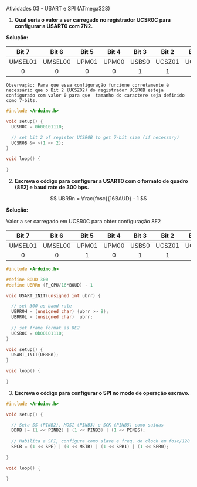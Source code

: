 Atividades 03 - USART e SPI (ATmega328)

1) **Qual seria o valor a ser carregado no registrador UCSR0C para configurar a USART0 com 7N2.**

**Solução:**
    
|  Bit 7  |  Bit 6  | Bit 5 | Bit 4 | Bit 3 |  Bit 2 | Bit 1 |  Bit 0 |
|:-------:|:-------:|:-----:|:-----:|:-----:|:------:|:-----:|:------:|
| UMSEL01 | UMSEL00 | UPM01 | UPM00 | USBS0 | UCSZ01 | UCSZ0 | UCPOL0 |
|    0    |    0    |   0   |   0   |   1   |    1   |   0   |    0   | 

    Observação: Para que essa configuração funcione corretamente é necessário que o Bit 2 (UCSZ02) do registrador UCSR0B esteja configurado com valor 0 para que  tamanho do caractere seja definido como 7-bits. 

```c++
#include <Arduino.h>

void setup() {
  UCSR0C = 0b00101110;

  // set bit 2 of register UCSR0B to get 7-bit size (if necessary)
  UCSR0B &= ~(1 << 2);    
}

void loop() {
  
}
```

2) **Escreva o código para configurar a USART0 com o formato de quadro (8E2) e baud rate de 300 bps.**

$$
    UBRRn = \frac{fosc}{16BAUD} - 1
$$

**Solução:**

Valor a ser carregado em UCSR0C para obter configuração 8E2     

|  Bit 7  |  Bit 6  | Bit 5 | Bit 4 | Bit 3 |  Bit 2 | Bit 1 |  Bit 0 |
|:-------:|:-------:|:-----:|:-----:|:-----:|:------:|:-----:|:------:|
| UMSEL01 | UMSEL00 | UPM01 | UPM00 | USBS0 | UCSZ01 | UCSZ0 | UCPOL0 |
|    0    |    0    |   1   |   0   |   1   |    1   |   1   |    0   |



```c++
#include <Arduino.h>

#define BOUD 300
#define UBRRn (F_CPU/16*BOUD) - 1

void USART_INIT(unsigned int ubrr) {

  // set 300 as baud rate
  UBRR0H = (unsigned char) (ubrr >> 8); 
  UBRR0L = (unsigned char)  ubrr; 
  
  // set frame format as 8E2
  UCSR0C = 0b00101110;
}

void setup() {
  USART_INIT(UBRRn);
}

void loop() {
  
}
```

3) **Escreva o código para configurar o SPI no modo de operação escravo.**

```c++
#include <Arduino.h>

void setup() {

  // Seta SS (PINB2), MOSI (PINB3) e SCK (PINB5) como saídas
  DDRB |= (1 << PINB2) | (1 << PINB3) | (1 << PINB5);
  
  // Habilita a SPI, configura como slave e freq. do clock em fosc/128
  SPCR = (1 << SPE) | (0 << MSTR) | (1 << SPR1) | (1 << SPR0);
  
}

void loop() {
  
}
```